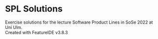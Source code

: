# SPL Solutions
Exercise solutions for the lecture Software Product Lines in SoSe 2022 at Uni Ulm.  
Created with FeatureIDE v3.8.3
